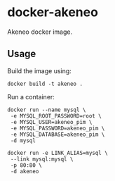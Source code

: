 docker-akeneo
=============

Akeneo docker image.

Usage
-----

Build the image using:

    docker build -t akeneo .

Run a container:

    docker run --name mysql \
     -e MYSQL_ROOT_PASSWORD=root \
     -e MYSQL_USER=akeneo_pim \
     -e MYSQL_PASSWORD=akeneo_pim \
     -e MYSQL_DATABASE=akeneo_pim \
     -d mysql
     
    docker run -e LINK_ALIAS=mysql \
     --link mysql:mysql \
     -p 80:80 \
     -d akeneo
